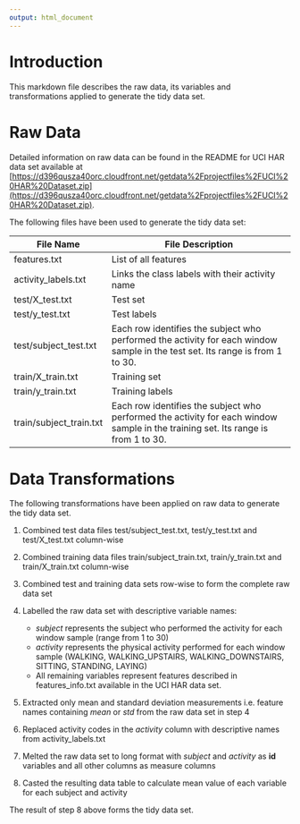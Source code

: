 ```yaml
---
output: html_document
---
```

# Introduction
This markdown file describes the raw data, its variables and transformations applied to generate the tidy data set.

# Raw Data
Detailed information on raw data can be found in the README for UCI HAR data set available at [https://d396qusza40orc.cloudfront.net/getdata%2Fprojectfiles%2FUCI%20HAR%20Dataset.zip](https://d396qusza40orc.cloudfront.net/getdata%2Fprojectfiles%2FUCI%20HAR%20Dataset.zip).

The following files have been used to generate the tidy data set:

File Name               | File Description
----------------------- | ----------------------
features.txt            | List of all features
activity_labels.txt     | Links the class labels with their activity name
test/X_test.txt         | Test set
test/y_test.txt         | Test labels
test/subject_test.txt   | Each row identifies the subject who performed the activity for each window sample in the test set. Its range is from 1 to 30.
train/X_train.txt       | Training set
train/y_train.txt       | Training labels
train/subject_train.txt | Each row identifies the subject who performed the activity for each window sample in the training set. Its range is from 1 to 30.

# Data Transformations
The following transformations have been applied on raw data to generate the tidy data set.

1. Combined test data files test/subject_test.txt, test/y_test.txt and test/X_test.txt column-wise
2. Combined training data files train/subject_train.txt, train/y_train.txt and train/X_train.txt column-wise
3. Combined test and training data sets row-wise to form the complete raw data set
4. Labelled the raw data set with descriptive variable names: 

    - *subject* represents the subject who performed the activity for each window sample (range from 1 to 30)
    - *activity* represents the physical activity performed for each window sample (WALKING, WALKING_UPSTAIRS, WALKING_DOWNSTAIRS, SITTING, STANDING, LAYING)
    - All remaining variables represent features described in features_info.txt available in the UCI HAR data set.
5. Extracted only mean and standard deviation measurements i.e. feature names containing *mean* or *std* from the raw data set in step 4
6. Replaced activity codes in the *activity* column with descriptive names from activity_labels.txt
7. Melted the raw data set to long format with *subject* and *activity* as **id** variables and all other columns as measure columns
8. Casted the resulting data table to calculate mean value of each variable for each subject and activity

The result of step 8 above forms the tidy data set.